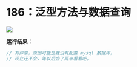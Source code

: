# 186：泛型方法与数据查询

<img src="http://image.renkaigis.com/keepcoding/201712001.png">

**运行结果：**

```java
// 有异常，原因可能是我没有配置 mysql 数据库，
// 现在还不会，等以后会了再来看看吧。
```
